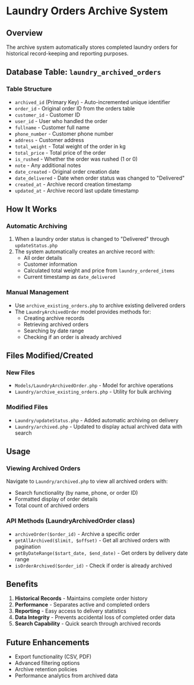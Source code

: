 # Laundry Orders Archive System

## Overview
The archive system automatically stores completed laundry orders for historical record-keeping and reporting purposes.

## Database Table: `laundry_archived_orders`

### Table Structure
- `archived_id` (Primary Key) - Auto-incremented unique identifier
- `order_id` - Original order ID from the orders table
- `customer_id` - Customer ID
- `user_id` - User who handled the order
- `fullname` - Customer full name
- `phone_number` - Customer phone number
- `address` - Customer address
- `total_weight` - Total weight of the order in kg
- `total_price` - Total price of the order
- `is_rushed` - Whether the order was rushed (1 or 0)
- `note` - Any additional notes
- `date_created` - Original order creation date
- `date_delivered` - Date when order status was changed to "Delivered"
- `created_at` - Archive record creation timestamp
- `updated_at` - Archive record last update timestamp

## How It Works

### Automatic Archiving
1. When a laundry order status is changed to "Delivered" through `updateStatus.php`
2. The system automatically creates an archive record with:
   - All order details
   - Customer information
   - Calculated total weight and price from `laundry_ordered_items`
   - Current timestamp as `date_delivered`

### Manual Management
- Use `archive_existing_orders.php` to archive existing delivered orders
- The `LaundryArchivedOrder` model provides methods for:
  - Creating archive records
  - Retrieving archived orders
  - Searching by date range
  - Checking if an order is already archived

## Files Modified/Created

### New Files
- `Models/LaundryArchivedOrder.php` - Model for archive operations
- `Laundry/archive_existing_orders.php` - Utility for bulk archiving

### Modified Files
- `Laundry/updateStatus.php` - Added automatic archiving on delivery
- `Laundry/archived.php` - Updated to display actual archived data with search

## Usage

### Viewing Archived Orders
Navigate to `Laundry/archived.php` to view all archived orders with:
- Search functionality (by name, phone, or order ID)
- Formatted display of order details
- Total count of archived orders

### API Methods (LaundryArchivedOrder class)
- `archiveOrder($order_id)` - Archive a specific order
- `getAllArchived($limit, $offset)` - Get all archived orders with pagination
- `getByDateRange($start_date, $end_date)` - Get orders by delivery date range
- `isOrderArchived($order_id)` - Check if order is already archived

## Benefits
1. **Historical Records** - Maintains complete order history
2. **Performance** - Separates active and completed orders
3. **Reporting** - Easy access to delivery statistics
4. **Data Integrity** - Prevents accidental loss of completed order data
5. **Search Capability** - Quick search through archived records

## Future Enhancements
- Export functionality (CSV, PDF)
- Advanced filtering options
- Archive retention policies
- Performance analytics from archived data